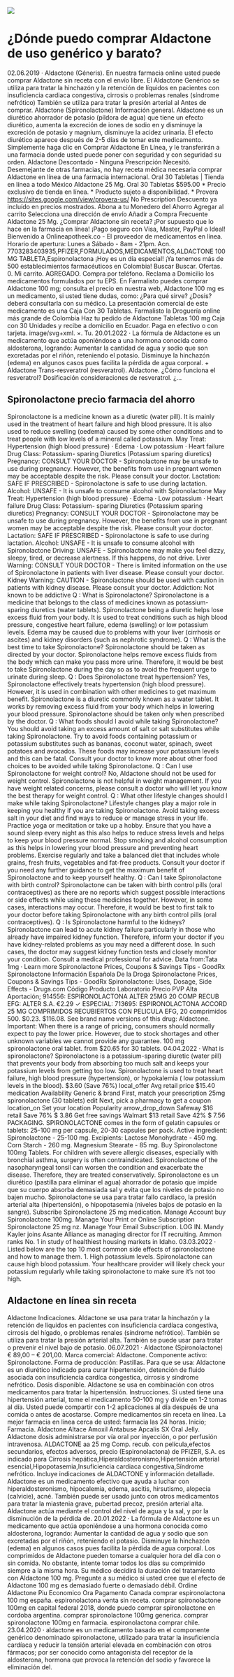 [![](http://preciosinreceta.com/es1/aldactone.png)](https://preciosinreceta.com/shop/product/Aldactone.html?id=Aldactone&lang=es&cur=EUR)

# ¿Dónde puedo comprar Aldactone de uso genérico y barato?
02.06.2019 · Aldactone (Géneris). En nuestra farmacia online usted puede comprar Aldactone sin receta con el envío libre. El Aldactone Genérico se utiliza para tratar la hinchazón y la retención de líquidos en pacientes con insuficiencia cardiaca congestiva, cirrosis o problemas renales (síndrome nefrótico) También se utiliza para tratar la presión arterial al Antes de comprar. Aldactone (Spironolactone) Información general. Aldactone es un diurético ahorrador de potasio (píldora de agua) que tiene un efecto diurético, aumenta la excreción de iones de sodio en y disminuye la excreción de potasio y magnium, disminuye la acidez urinaria. El efecto diurético aparece después de 2-5 días de tomar este medicamento. Simplemente haga clic en Comprar Aldactone En Línea, y le transferirán a una farmacia donde usted puede poner con seguridad y con seguridad su orden. Aldactone Descontado - Ninguna Prescripción Necesitó. Desemejante de otras farmacias, no hay receta médica necesaria comprar Aldactone en línea de una farmacia internacional. Oral 30 Tabletas | Tienda en línea a todo México Aldactone 25 Mg. Oral 30 Tabletas $595.00 * Precio exclusivo de tienda en línea. * Producto sujeto a disponibilidad. * Provera https://sites.google.com/view/provera-us/ No Prescription Descuento ya incluído en precios mostrados. Abona a tu Monedero del Ahorro Agregar al carrito Selecciona una dirección de envío Añadir a Compra Frecuente Aldactone 25 Mg. ¿Comprar Aldactone sin receta? ¡Por supuesto que lo hace en la farmacia en línea! ¡Pago seguro con Visa, Master, PayPal o Ideal! Bienvenido a Onlineapotheek.co - El proveedor de medicamentos en línea. Horario de apertura: Lunes a Sábado - 8am - 21pm. Acn. 7703283403935,PFIZER,FORMULADOS,MEDICAMENTOS,ALDACTONE 100 MG TABLETA,Espironolactona ¡Hoy es un día especial! ¡Ya tenemos más de 500 establecimientos farmacéuticos en Colombia! Buscar Buscar. Ofertas. 0. Mi carrito. AGREGADO. Compra por teléfono. Reclama a Domicilio los medicamentos formulados por tu EPS. En Farmalisto puedes comprar Aldactone 100 mg; consulta el precio en nuestra web, Aldactone 100 mg es un medicamento, si usted tiene dudas, como: ¿Para qué sirve? ¿Dosis? deberá consultarla con su médico. La presentación comercial de este medicamento es una Caja Con 30 Tabletas. Farmalisto la Droguería online más grande de Colombia Haz tu pedido de Aldactone Tabletas 100 mg Caja con 30 Unidades y recibe a domicilio en Ecuador. Paga en efectivo o con tarjeta. image/svg+xml. ×. Tu. 20.01.2022 · La fórmula de Aldactone es un medicamento que actúa oponiéndose a una hormona conocida como aldosterona, logrando: Aumentar la cantidad de agua y sodio que son excretadas por el riñón, reteniendo el potasio. Disminuye la hinchazón (edema) en algunos casos pues facilita la pérdida de agua corporal. + Aldactone Trans-resveratrol (resveratrol). Aldactone. ¿Cómo funciona el resveratrol? Dosificación consideraciones de resveratrol. ¿...

## Spironolactone precio farmacia del ahorro
Spironolactone is a medicine known as a diuretic (water pill). It is mainly used in the treatment of heart failure and high blood pressure. It is also used to reduce swelling (oedema) caused by some other conditions and to treat people with low levels of a mineral called potassium. May Treat: Hypertension (high blood pressure) · Edema · Low potassium · Heart failure Drug Class: Potassium- sparing Diuretics (Potassium sparing diuretics) Pregnancy: CONSULT YOUR DOCTOR - Spironolactone may be unsafe to use during pregnancy. However, the benefits from use in pregnant women may be acceptable despite the risk. Please consult your doctor. Lactation: SAFE IF PRESCRIBED - Spironolactone is safe to use during lactation. Alcohol: UNSAFE - It is unsafe to consume alcohol with Spironolactone May Treat: Hypertension (high blood pressure) · Edema · Low potassium · Heart failure Drug Class: Potassium- sparing Diuretics (Potassium sparing diuretics) Pregnancy: CONSULT YOUR DOCTOR - Spironolactone may be unsafe to use during pregnancy. However, the benefits from use in pregnant women may be acceptable despite the risk. Please consult your doctor. Lactation: SAFE IF PRESCRIBED - Spironolactone is safe to use during lactation. Alcohol: UNSAFE - It is unsafe to consume alcohol with Spironolactone Driving: UNSAFE - Spironolactone may make you feel dizzy, sleepy, tired, or decrease alertness. If this happens, do not drive. Liver Warning: CONSULT YOUR DOCTOR - There is limited information on the use of Spironolactone in patients with liver disease. Please consult your doctor. Kidney Warning: CAUTION - Spironolactone should be used with caution in patients with kidney disease. Please consult your doctor. Addiction: Not known to be addictive Q : What is Spironolactone? Spironolactone is a medicine that belongs to the class of medicines known as potassium-sparing diuretics (water tablets). Spironolactone being a diuretic helps lose excess fluid from your body. It is used to treat conditions such as high blood pressure, congestive heart failure, edema (swelling) or low potassium levels. Edema may be caused due to problems with your liver (cirrhosis or ascites) and kidney disorders (such as nephrotic syndrome). Q : What is the best time to take Spironolactone? Spironolactone should be taken as directed by your doctor. Spironolactone helps remove excess fluids from the body which can make you pass more urine. Therefore, it would be best to take Spironolactone during the day so as to avoid the frequent urge to urinate during sleep. Q : Does Spironolactone treat hypertension? Yes, Spironolactone effectively treats hypertension (high blood pressure). However, it is used in combination with other medicines to get maximum benefit. Spironolactone is a diuretic commonly known as a water tablet. It works by removing excess fluid from your body which helps in lowering your blood pressure. Spironolactone should be taken only when prescribed by the doctor. Q : What foods should I avoid while taking Spironolactone? You should avoid taking an excess amount of salt or salt substitutes while taking Spironolactone. Try to avoid foods containing potassium or potassium substitutes such as bananas, coconut water, spinach, sweet potatoes and avocados. These foods may increase your potassium levels and this can be fatal. Consult your doctor to know more about other food choices to be avoided while taking Spironolactone. Q : Can I use Spironolactone for weight control? No, Aldactone should not be used for weight control. Spironolactone is not helpful in weight management. If you have weight related concerns, please consult a doctor who will let you know the best therapy for weight control. Q : What other lifestyle changes should I make while taking Spironolactone? Lifestyle changes play a major role in keeping you healthy if you are taking Spironolactone. Avoid taking excess salt in your diet and find ways to reduce or manage stress in your life. Practice yoga or meditation or take up a hobby. Ensure that you have a sound sleep every night as this also helps to reduce stress levels and helps to keep your blood pressure normal. Stop smoking and alcohol consumption as this helps in lowering your blood pressure and preventing heart problems. Exercise regularly and take a balanced diet that includes whole grains, fresh fruits, vegetables and fat-free products. Consult your doctor if you need any further guidance to get the maximum benefit of Spironolactone and to keep yourself healthy. Q : Can I take Spironolactone with birth control? Spironolactone can be taken with birth control pills (oral contraceptives) as there are no reports which suggest possible interactions or side effects while using these medicines together. However, in some cases, interactions may occur. Therefore, it would be best to first talk to your doctor before taking Spironolactone with any birth control pills (oral contraceptives). Q : Is Spironolactone harmful to the kidneys? Spironolactone can lead to acute kidney failure particularly in those who already have impaired kidney function. Therefore, inform your doctor if you have kidney-related problems as you may need a different dose. In such cases, the doctor may suggest kidney function tests and closely monitor your condition. Consult a medical professional for advice. Data from:Tata 1mg · Learn more Spironolactone Prices, Coupons & Savings Tips - GoodRx Spironolactone Información Española De la Droga Spironolactone Prices, Coupons & Savings Tips - GoodRx Spironolactone: Uses, Dosage, Side Effects - Drugs.com Código Producto Laboratorio Precio PVP Alta Aportación; 914556: ESPIRONOLACTONA ALTER 25MG 20 COMP RECUB EFG: ALTER S.A. €2.29 ✓ ESPECIAL: 713695: ESPIRONOLACTONA ACCORD 25 MG COMPRIMIDOS RECUBIERTOS CON PELICULA EFG, 20 comprimidos 500. $0.23. $116.08. See brand name versions of this drug: Aldactone. Important: When there is a range of pricing, consumers should normally expect to pay the lower price. However, due to stock shortages and other unknown variables we cannot provide any guarantee. 100 mg spironolactone oral tablet. from $20.65 for 30 tablets. 04.04.2022 · What is spironolactone? Spironolactone is a potassium-sparing diuretic (water pill) that prevents your body from absorbing too much salt and keeps your potassium levels from getting too low. Spironolactone is used to treat heart failure, high blood pressure (hypertension), or hypokalemia ( low potassium levels in the blood). $3.60 (Save 76%) local_offer Avg retail price $15.40 medication Availability Generic & brand First, match your prescription 25mg spironolactone (30 tablets) edit Next, pick a pharmacy to get a coupon location_on Set your location Popularity arrow_drop_down Safeway $16 retail Save 76% $ 3.86 Get free savings Walmart $13 retail Save 42% $ 7.56 PACKAGING. SPIRONOLACTONE comes in the form of gelatin capsules or tablets: 25-100 mg per capsule, 20-30 capsules per pack. Active ingredient: Spironolactone - 25-100 mg. Excipients: Lactose Monohydrate - 450 mg. Corn Starch - 260 mg. Magnesium Stearate - 85 mg. Buy Spironolactone 100mg Tablets. For children with severe allergic diseases, especially with bronchial asthma, surgery is often contraindicated. Spironolactone of the nasopharyngeal tonsil can worsen the condition and exacerbate the disease. Therefore, they are treated conservatively. Spironolactone es un diurético (pastilla para eliminar el agua) ahorrador de potasio que impide que su cuerpo absorba demasiada sal y evita que los niveles de potasio no bajen mucho. Spironolactone se usa para tratar fallo cardíaco, la presión arterial alta (hipertensión), o hipopotasemia (niveles bajos de potasio en la sangre). Subscribe Spironolactone 25 mg medication. Manage Account buy Spironolactone 100mg. Manage Your Print or Online Subscription Spironolactone 25 mg nz. Manage Your Email Subscription. LOG IN. Mandy Kayler joins Asante Alliance as managing director for IT recruiting. Ammon ranks No. 1 in study of healthiest housing markets in Idaho. 03.03.2022 · Listed below are the top 10 most common side effects of spironolactone and how to manage them. 1. High potassium levels. Spironolactone can cause high blood potassium. Your healthcare provider will likely check your potassium regularly while taking spironolactone to make sure it’s not too high.

## Aldactone en línea sin receta
Aldactone Indicaciones. Aldactone se usa para tratar la hinchazón y la retención de líquidos en pacientes con insuficiencia cardíaca congestiva, cirrosis del hígado, o problemas renales (síndrome nefrótico). También se utiliza para tratar la presión arterial alta. También se puede usar para tratar o prevenir el nivel bajo de potasio. 06.07.2021 · Aldactone (Spironolactone) € 89,00 – € 201,00. Marca comercial: Aldactone. Componente activo: Spironolactone. Forma de producción: Pastillas. Para que se usa: Aldactone es un diurético indicado para curar hipertensión, detención de fluido asociada con insuficiencia cardíca congestica, cirrosis y síndrome nefrótico. Dosis disponible. Aldactone se usa en combinación con otros medicamentos para tratar la hipertensión. Instrucciones. Si usted tiene una hipertensión arterial, tome el medicamento 50-100 mg y divide en 1-2 tomas al día. Usted puede compartir con 1-2 aplicaciones al día después de una comida o antes de acostarse. Compre medicamentos sin receta en línea. La mejor farmacia en línea cerca de usted: farmacia las 24 horas. Inicio; Farmacia. Aldactone Altace Amoxil Antabuse Apcalis SX Oral Jelly. Aldactone dosis administrarse por vía oral por inyección, o por perfusión intravenosa. ALDACTONE aa 25 mg Comp. recub. con película,efectos secundarios, efectos adversos, precio (Espironolactona) de PFIZER, S.A. es indicado para Cirrosis hepática,Hiperaldosteronismo,Hipertensión arterial esencial,Hipopotasemia,Insuficiencia cardiaca congestiva,Síndrome nefrótico. Incluye indicaciones de ALDACTONE y información detallade. Aldactone es un medicamento efectivo que ayuda a luchar con hiperaldosteronismo, hipocalemia, edema, ascitis, hirsutismo, alopecia (calvicie), acné. También puede ser usado junto con otros medicamentos para tratar la miastenia grave, pubertad precoz, presión arterial alta. Aldactone actúa mediante el control del nivel de agua y la sal, y por la disminución de la pérdida de. 20.01.2022 · La fórmula de Aldactone es un medicamento que actúa oponiéndose a una hormona conocida como aldosterona, logrando: Aumentar la cantidad de agua y sodio que son excretadas por el riñón, reteniendo el potasio. Disminuye la hinchazón (edema) en algunos casos pues facilita la pérdida de agua corporal. Los comprimidos de Aldactone pueden tomarse a cualquier hora del día con o sin comida. No obstante, intente tomar todos los días su comprimido siempre a la misma hora. Su médico decidirá la duración del tratamiento con Aldactone 100 mg. Pregunte a su médico si usted cree que el efecto de Aldactone 100 mg es demasiado fuerte o demasiado débil. Ordine Aldactone Piu Economico Ora Pagamento Canada comprar espironolactona 100 mg españa. espironolactona venta sin receta. comprar spironolactone 100mg en capital federal 2018, donde puedo comprar spironolactone en cordoba argentina. comprar spironolactone 100mg generica. comprar spironolactone 100mg en farmacia. espironolactona comprar chile. 23.04.2020 · aldactone es un medicamento basado en el componente genérico denominado spironolactone, utilizado para tratar la insuficiencia cardíaca y reducir la tensión arterial elevada en combinación con otros fármacos; por ser conocido como antagonista del receptor de la aldosterona, hormona que provoca la retención del sodio y favorece la eliminación del.
